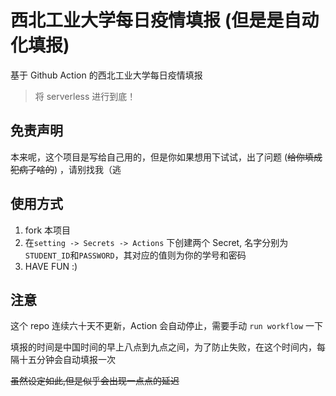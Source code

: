 # 西北工业大学每日疫情填报 (但是是自动化填报)

基于 Github Action 的西北工业大学每日疫情填报

> 将 serverless 进行到底！

## 免责声明

本来呢，这个项目是写给自己用的，但是你如果想用下试试，出了问题 (~~给你填成犯病了啥的~~) ，请别找我（逃

## 使用方式

1. fork 本项目
2. 在`setting -> Secrets -> Actions` 下创建两个 Secret, 名字分别为`STUDENT_ID`和`PASSWORD`，其对应的值则为你的学号和密码
3. HAVE FUN :)

## 注意

这个 repo 连续六十天不更新，Action 会自动停止，需要手动 `run workflow` 一下

填报的时间是中国时间的早上八点到九点之间，为了防止失败，在这个时间内，每隔十五分钟会自动填报一次

~~虽然设定如此,但是似乎会出现一点点的延迟~~
